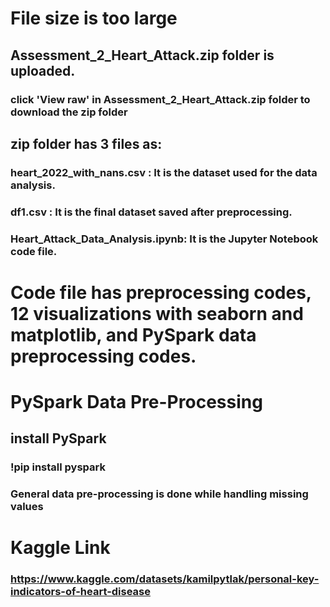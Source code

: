 
# File size is too large
## Assessment_2_Heart_Attack.zip folder is uploaded.
  ### click 'View raw' in Assessment_2_Heart_Attack.zip folder to download the zip folder
## zip folder has 3 files as:
  ### heart_2022_with_nans.csv : It is the dataset used for the data analysis.
  ### df1.csv : It is the final dataset saved after preprocessing.
  ### Heart_Attack_Data_Analysis.ipynb: It is the Jupyter Notebook code file.
  # Code file has preprocessing codes, 12 visualizations with seaborn and matplotlib, and PySpark data preprocessing codes.
# PySpark Data Pre-Processing
  ## install PySpark 
  ### !pip install pyspark
  ### General data pre-processing is done while handling missing values
  
# Kaggle Link
### https://www.kaggle.com/datasets/kamilpytlak/personal-key-indicators-of-heart-disease
